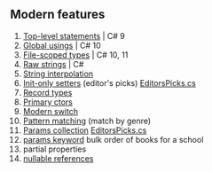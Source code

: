  ## Modern features

1. [Top-level statements](top-level-statements.md) | C# 9
2. [Global usings](global-usings.md) | C# 10
3. [File-scoped types](file-scoped.md) | C# 10, 11
4. [Raw strings](raw-strings.md) | C# 
5. [String interpolation](string-interpolation.md)
6. [Init-only setters](init-only-setters.md)   (editor's picks) [EditorsPicks.cs](../Services/EditorsPicks.cs)
7. [Record types](record-types.md)
8. [Primary ctors](primary-ctor.md)
9. [Modern switch](switch-expression.md)
10. [Pattern matching](pattern-matching.md) (match by genre)
11. [Params collection](params-collection.md) [EditorsPicks.cs](../Services/EditorsPicks.cs)
12. [params keyword](../Services/Order.cs) bulk order of books for a school
13. partial properties
14. [nullable references](nullable.md)



